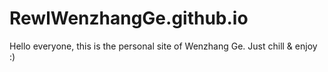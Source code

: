 # RewlWenzhangGe.github.io
Hello everyone, this is the personal site of Wenzhang Ge.
Just chill & enjoy :)
